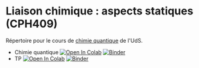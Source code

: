 # Liaison chimique : aspects statiques (CPH409)

Répertoire pour le cours de [chimie quantique](https://www.usherbrooke.ca/admission/fiches-cours/CPH409?fp=000) de l'UdS.

- Chimie quantique [![Open In Colab](https://colab.research.google.com/assets/colab-badge.svg)](https://colab.research.google.com/github/alexfleury/cph409/blob/main/notebooks/Chimie_quantique.ipynb) [![Binder](https://mybinder.org/badge_logo.svg)](https://mybinder.org/v2/gh/alexfleury/cph409/HEAD?labpath=notebooks%2FChimie_quantique.ipynb)
- TP [![Open In Colab](https://colab.research.google.com/assets/colab-badge.svg)](https://colab.research.google.com/github/alexfleury/cph409/blob/main/notebooks/TP.ipynb) [![Binder](https://mybinder.org/badge_logo.svg)](https://mybinder.org/v2/gh/alexfleury/cph409/HEAD?labpath=notebooks%2FTP.ipynb)

